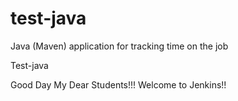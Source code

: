 # test-java
Java (Maven) application for tracking time on the job

Test-java

Good Day My Dear Students!!! Welcome to Jenkins!!

